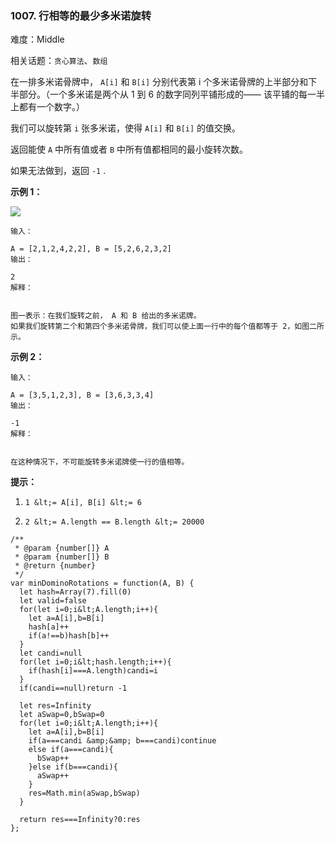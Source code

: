 ### 1007. 行相等的最少多米诺旋转

难度：Middle

相关话题：`贪心算法`、`数组`

在一排多米诺骨牌中， `A[i]`  和  `B[i]` 分别代表第 i 个多米诺骨牌的上半部分和下半部分。（一个多米诺是两个从 1 到 6 的数字同列平铺形成的&mdash;&mdash; 该平铺的每一半上都有一个数字。）



我们可以旋转第 `i` 张多米诺，使得 `A[i]`  和 `B[i]` 的值交换。



返回能使  `A`  中所有值或者  `B`  中所有值都相同的最小旋转次数。



如果无法做到，返回 `-1` .







 **示例 1：** 



![](https://assets.leetcode-cn.com/aliyun-lc-upload/uploads/2019/03/08/domino.png)




```
输入：

A = [2,1,2,4,2,2], B = [5,2,6,2,3,2]
输出：

2
解释：


图一表示：在我们旋转之前， A 和 B 给出的多米诺牌。
如果我们旋转第二个和第四个多米诺骨牌，我们可以使上面一行中的每个值都等于 2，如图二所示。

```

 **示例 2：** 





```
输入：

A = [3,5,1,2,3], B = [3,6,3,3,4]
输出：

-1
解释：


在这种情况下，不可能旋转多米诺牌使一行的值相等。

```





 **提示：** 





1.  `1 &lt;= A[i], B[i] &lt;= 6` 

2.  `2 &lt;= A.length == B.length &lt;= 20000` 






```
/**
 * @param {number[]} A
 * @param {number[]} B
 * @return {number}
 */
var minDominoRotations = function(A, B) {
  let hash=Array(7).fill(0)
  let valid=false
  for(let i=0;i&lt;A.length;i++){
    let a=A[i],b=B[i]
    hash[a]++
    if(a!==b)hash[b]++
  }
  let candi=null
  for(let i=0;i&lt;hash.length;i++){
    if(hash[i]===A.length)candi=i
  }
  if(candi==null)return -1

  let res=Infinity
  let aSwap=0,bSwap=0
  for(let i=0;i&lt;A.length;i++){
    let a=A[i],b=B[i]
    if(a===candi &amp;&amp; b===candi)continue
    else if(a===candi){
      bSwap++
    }else if(b===candi){
      aSwap++
    }
    res=Math.min(aSwap,bSwap)
  }

  return res===Infinity?0:res
};



```
